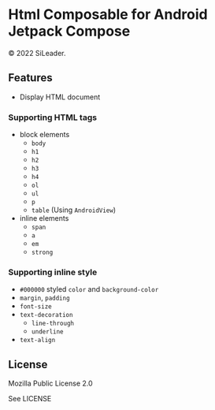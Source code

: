 # Html Composable for Android Jetpack Compose

&copy; 2022 SiLeader.

## Features

+ Display HTML document

### Supporting HTML tags

+ block elements
    + `body`
    + `h1`
    + `h2`
    + `h3`
    + `h4`
    + `ol`
    + `ul`
    + `p`
    + `table` (Using `AndroidView`)
+ inline elements
    + `span`
    + `a`
    + `em`
    + `strong`

### Supporting inline style

+ `#000000` styled `color` and `background-color`
+ `margin`, `padding`
+ `font-size`
+ `text-decoration`
    + `line-through`
    + `underline`
+ `text-align`

## License

Mozilla Public License 2.0

See LICENSE
